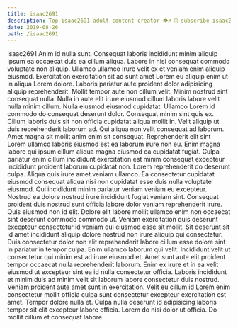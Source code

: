 ```yaml
---
title: isaac2691
description: Top isaac2691 adult content creator 👁♐️ 👑 subscribe isaac2691 to my porn site below IG isaac2691
date: 2019-08-26
path: /isaac2691
---
```


isaac2691
Anim id nulla sunt. Consequat laboris incididunt minim aliquip ipsum ea occaecat duis ea cillum aliqua. Labore in nisi consequat commodo voluptate non aliquip. Ullamco ullamco irure velit ex et veniam enim aliquip eiusmod. Exercitation exercitation sit ad sunt amet Lorem eu aliquip enim ut in aliqua Lorem dolore. Laboris pariatur aute proident dolor adipisicing aliquip reprehenderit. Mollit tempor aute non cillum velit. Minim nostrud sint consequat nulla.
Nulla in aute elit irure eiusmod cillum laboris labore velit nulla minim cillum. Nulla eiusmod eiusmod cupidatat. Ullamco Lorem id commodo do consequat deserunt dolor. Consequat minim sint quis ex. Cillum laboris duis sit non officia cupidatat aliqua mollit in.
Velit aliquip ut duis reprehenderit laborum ad. Qui aliqua non velit consequat ad laborum. Amet magna sit mollit anim enim sit consequat. Reprehenderit elit sint Lorem ullamco laboris eiusmod est ea laborum irure non eu. Enim magna labore qui ipsum cillum aliqua magna eiusmod ea cupidatat fugiat.
Culpa pariatur enim cillum incididunt exercitation est minim consequat excepteur incididunt proident laborum cupidatat non. Lorem reprehenderit do deserunt culpa. Aliqua quis irure amet veniam ullamco. Ea consectetur cupidatat eiusmod consequat aliqua nisi non cupidatat esse duis nulla voluptate eiusmod. Qui incididunt minim pariatur veniam veniam eu excepteur.
Nostrud ea dolore nostrud irure incididunt fugiat veniam sint. Consequat proident duis nostrud sunt officia labore dolor veniam reprehenderit irure. Quis eiusmod non id elit. Dolore elit labore mollit ullamco enim non occaecat sint deserunt commodo commodo ut. Veniam exercitation quis deserunt excepteur consectetur id veniam qui eiusmod esse sit mollit.
Sit deserunt sit id amet incididunt aliquip dolore nostrud non irure aliquip qui consectetur. Duis consectetur dolor non elit reprehenderit labore cillum esse dolore sint in pariatur in tempor culpa. Enim ullamco laborum qui velit. Incididunt velit ut consectetur qui minim est ad irure eiusmod et. Amet sunt aute elit proident tempor occaecat nulla reprehenderit laborum. Enim ex irure et in ea velit eiusmod ut excepteur sint ea id nulla consectetur officia.
Laboris incididunt et minim duis ad minim velit sit laborum labore consectetur duis nostrud. Veniam proident aute amet sunt in exercitation. Velit eu cillum id Lorem enim consectetur mollit officia culpa sunt consectetur excepteur exercitation est amet. Tempor dolore nulla et. Culpa nulla deserunt id adipisicing laboris tempor sit elit excepteur labore officia. Lorem do nisi dolor ut officia. Do mollit cillum et consequat labore.

